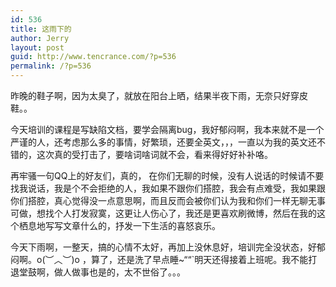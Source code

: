```yaml
---
id: 536
title: 这雨下的
author: Jerry
layout: post
guid: http://www.tencrance.com/?p=536
permalink: /?p=536
---
```

昨晚的鞋子啊，因为太臭了，就放在阳台上晒，结果半夜下雨，无奈只好穿皮鞋。。

今天培训的课程是写缺陷文档，要学会隔离bug，我好郁闷啊，我本来就不是一个严谨的人，还考虑那么多的事情，好繁琐，还要全英文，，，一直以为我的英文还不错的，这次真的受打击了，要啥词啥词就不会，看来得好好补补咯。

再牢骚一句QQ上的好友们，真的， 在你们无聊的时候，没有人说话的时候请不要找我说话，我是个不会拒绝的人，我如果不跟你们搭腔，我会有点难受，我如果跟你们搭腔，真心觉得没一点意思啊，而且反而会被你们认为我和你们一样无聊无事可做，想找个人打发寂寞，这更让人伤心了，我还是更喜欢刷微博，然后在我的这个栖息地写写文章什么的，抒发一下生活的喜怒哀乐。

今天下雨啊，一整天，搞的心情不太好，再加上没休息好，培训完全没状态，好郁闷啊。o(︶︿︶)o ，算了，还是洗了早点睡~&#8220;&#8220;\`明天还得接着上班呢。我不能打退堂鼓啊，做人做事也是的，太不世俗了。。。